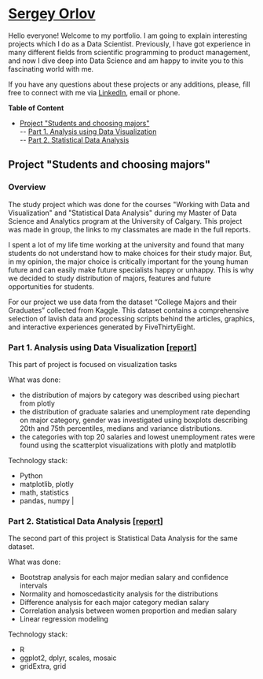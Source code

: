 # [Sergey Orlov](https://www.linkedin.com/in/orlovtsu/)


Hello everyone! Welcome to my portfolio. I am going to explain interesting projects which I do as a Data Scientist.
Previously, I have got experience in many different fields from scientific programming to product management, and now I dive deep into Data Science and am happy to invite you to this fascinating world with me. 

If you have any questions about these projects or any additions, please, fill free to connect with me via [LinkedIn](https://www.linkedin.com/in/orlovtsu/), email or phone.


**Table of Content**
- [Project "Students and choosing majors"](#university_majors) <br />
-- [Part 1. Analysis using Data Visualization](#university_majors_visualization) <br />
-- [Part 2. Statistical Data Analysis](#university_majors_stat) <br />


## Project "Students and choosing majors" <a name="university_majors"></a>

### Overview
The study project which was done for the courses "Working with Data and Visualization" and "Statistical Data Analysis" during my Master of Data Science and Analytics program at the University of Calgary. This project was made in group, the links to my classmates are made in the full reports. 

I spent a lot of my life time working at the university and found that many students do not understand how to make choices for their study major. But, in my opinion, the major choice is critically important for the young human future and can easily make future specialists happy or unhappy. This is why we decided to study distribution of majors, features and future opportunities for students. 

For our project we use data from the dataset “College Majors and their Graduates” collected from Kaggle. This dataset contains a comprehensive selection of lavish data and processing scripts behind the articles, graphics, and interactive experiences generated by FiveThirtyEight.

### Part 1. Analysis using Data Visualization <a name="university_majors_visualization"></a> [[report](https://github.com/orlovtsu/portfolio/blob/main/university_majors/)]

This part of project is focused on visualization tasks

What was done:
- the distribution of majors by category was described using piechart from plotly
- the distribution of graduate salaries and unemployment rate depending on major category, gender was investigated using boxplots describing 20th and 75th percentiles, medians and variance distributions.
- the categories with top 20 salaries and lowest unemployment rates were found using the scatterplot visualizations with plotly and matplotlib

Technology stack:
- Python
- matplotlib, plotly
- math, statistics
- pandas, numpy                                     |

### Part 2. Statistical Data Analysis<a name="university_majors_stat"></a> [[report](https://github.com/orlovtsu/portfolio/blob/main/university_majors_stat/)]

The second part of this project is Statistical Data Analysis for the same dataset. 

What was done:
- Bootstrap analysis for each major median salary and confidence intervals
- Normality and homoscedasticity analysis for the distributions
- Difference analysis for each major category median salary
- Correlation analysis between women proportion and median salary
- Linear regression modeling 

Technology stack:
- R
- ggplot2, dplyr, scales, mosaic
- gridExtra, grid
